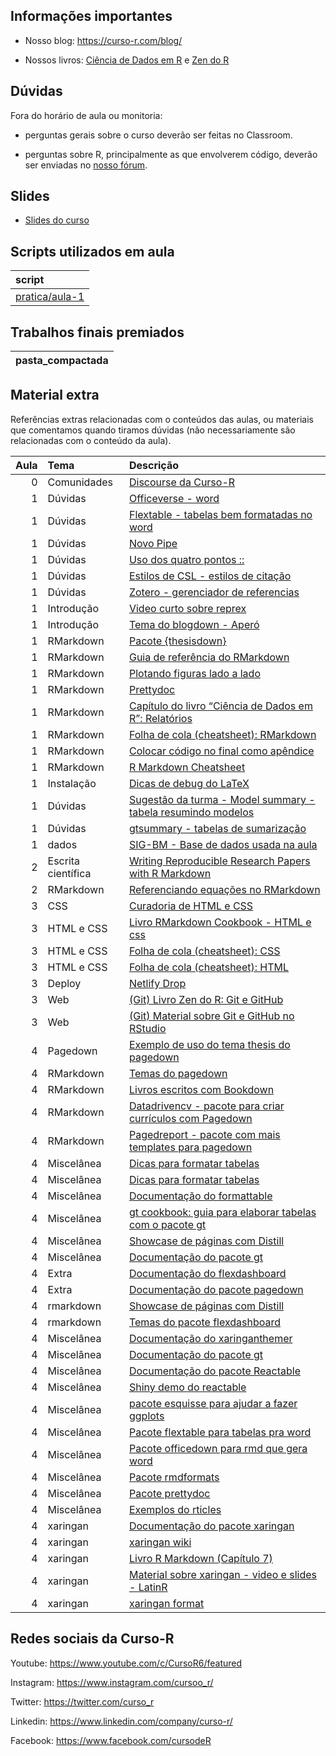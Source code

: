 
<!-- README.md is generated from README.Rmd. Please edit that file -->

## Informações importantes

-   Nosso blog: <https://curso-r.com/blog/>

-   Nossos livros: [Ciência de Dados em R](https://livro.curso-r.com/) e
    [Zen do R](https://curso-r.github.io/zen-do-r/)

## Dúvidas

Fora do horário de aula ou monitoria:

-   perguntas gerais sobre o curso deverão ser feitas no Classroom.

-   perguntas sobre R, principalmente as que envolverem código, deverão
    ser enviadas no [nosso fórum](https://discourse.curso-r.com/).

## Slides

-   [Slides do
    curso](https://curso-r.github.io/main-relatorios/slides/index.html#1)

## Scripts utilizados em aula

| script                                                                                  |
|:----------------------------------------------------------------------------------------|
| [pratica/aula-1](https://github.com/curso-r/202205-relatorios/blob/main/pratica/aula-1) |

## Trabalhos finais premiados

| pasta_compactada |
|:-----------------|

## Material extra

Referências extras relacionadas com o conteúdos das aulas, ou materiais
que comentamos quando tiramos dúvidas (não necessariamente são
relacionadas com o conteúdo da aula).

| Aula | Tema               | Descrição                                                                                                                          |
|-----:|:-------------------|:-----------------------------------------------------------------------------------------------------------------------------------|
|    0 | Comunidades        | [Discourse da Curso-R](https://discourse.curso-r.com)                                                                              |
|    1 | Dúvidas            | [Officeverse - word](https://ardata-fr.github.io/officeverse/)                                                                     |
|    1 | Dúvidas            | [Flextable - tabelas bem formatadas no word](https://ardata-fr.github.io/flextable-book/)                                          |
|    1 | Dúvidas            | [Novo Pipe](https://blog.curso-r.com/posts/2021-05-06-o-novo-pipe-esta-chegando/)                                                  |
|    1 | Dúvidas            | [Uso dos quatro pontos ::](https://curso-r.github.io/zen-do-r/funcoes-deps.html#quatro-pontos)                                     |
|    1 | Dúvidas            | [Estilos de CSL - estilos de citação](https://github.com/citation-style-language/styles)                                           |
|    1 | Dúvidas            | [Zotero - gerenciador de referencias](https://www.zotero.org/)                                                                     |
|    1 | Introdução         | [Video curto sobre reprex](https://youtu.be/IxlGYVnaGXk)                                                                           |
|    1 | Introdução         | [Tema do blogdown - Aperó](https://hugo-apero.netlify.app/about/)                                                                  |
|    1 | RMarkdown          | [Pacote {thesisdown}](https://github.com/ismayc/thesisdown)                                                                        |
|    1 | RMarkdown          | [Guia de referência do RMarkdown](https://rstudio.com/wp-content/uploads/2015/03/rmarkdown-reference.pdf)                          |
|    1 | RMarkdown          | [Plotando figuras lado a lado](https://bookdown.org/yihui/rmarkdown-cookbook/figures-side.html)                                    |
|    1 | RMarkdown          | [Prettydoc](https://prettydoc.statr.me/themes.html)                                                                                |
|    1 | RMarkdown          | [Capítulo do livro “Ciência de Dados em R”: Relatórios](https://livro.curso-r.com/9-relatorios.html)                               |
|    1 | RMarkdown          | [Folha de cola (cheatsheet): RMarkdown](https://github.com/rstudio/cheatsheets/raw/master/rmarkdown-2.0.pdf)                       |
|    1 | RMarkdown          | [Colocar código no final como apêndice](https://bookdown.org/yihui/rmarkdown-cookbook/code-appendix.html)                          |
|    1 | RMarkdown          | [R Markdown Cheatsheet](https://www.rstudio.com/wp-content/uploads/2015/02/rmarkdown-cheatsheet.pdf)                               |
|    1 | Instalação         | [Dicas de debug do LaTeX](https://github.com/yihui/tinytex/issues/103)                                                             |
|    1 | Dúvidas            | [Sugestão da turma - Model summary - tabela resumindo modelos](https://vincentarelbundock.github.io/modelsummary/)                 |
|    1 | Dúvidas            | [gtsummary - tabelas de sumarização](https://www.danieldsjoberg.com/gtsummary/articles/tbl_summary.html)                           |
|    1 | dados              | [SIG-BM - Base de dados usada na aula](https://app.anm.gov.br/SIGBM/Publico/ClassificacaoNacionalDaBarragem)                       |
|    2 | Escrita científica | [Writing Reproducible Research Papers with R Markdown](https://resulumit.com/teaching/rmd_workshop.html#1)                         |
|    2 | RMarkdown          | [Referenciando equações no RMarkdown](https://bookdown.org/yihui/bookdown/markdown-extensions-by-bookdown.html)                    |
|    3 | CSS                | [Curadoria de HTML e CSS](https://curadoria-front-end-roadmap-git-main-notnotgabriel.vercel.app/html)                              |
|    3 | HTML e CSS         | [Livro RMarkdown Cookbook - HTML e css](https://bookdown.org/yihui/rmarkdown-cookbook/html-css.html)                               |
|    3 | HTML e CSS         | [Folha de cola (cheatsheet): CSS](https://htmlcheatsheet.com/css/)                                                                 |
|    3 | HTML e CSS         | [Folha de cola (cheatsheet): HTML](https://htmlcheatsheet.com)                                                                     |
|    3 | Deploy             | [Netlify Drop](https://app.netlify.com/drop)                                                                                       |
|    3 | Web                | [(Git) Livro Zen do R: Git e GitHub](https://curso-r.github.io/zen-do-r/git-github.html)                                           |
|    3 | Web                | [(Git) Material sobre Git e GitHub no RStudio](https://curso-r.github.io/main-pacotes/slides/index.html#60)                        |
|    4 | Pagedown           | [Exemplo de uso do tema thesis do pagedown](https://github.com/Athospd/mestrado/blob/master/inst/monografia/monografia.pdf)        |
|    4 | RMarkdown          | [Temas do pagedown](https://github.com/rstudio/pagedown)                                                                           |
|    4 | RMarkdown          | [Livros escritos com Bookdown](https://bookdown.org/)                                                                              |
|    4 | RMarkdown          | [Datadrivencv - pacote para criar currículos com Pagedown](http://nickstrayer.me/datadrivencv/)                                    |
|    4 | RMarkdown          | [Pagedreport - pacote com mais templates para pagedown](https://pagedreport.rfortherestofus.com/)                                  |
|    4 | Miscelânea         | [Dicas para formatar tabelas](https://www.curso-r.com/blog/2020-12-03-dicas-relatorios-r4ds1_tabelas/)                             |
|    4 | Miscelânea         | [Dicas para formatar tabelas](https://www.curso-r.com/blog/2020-12-03-dicas-relatorios-r4ds1_tabelas/)                             |
|    4 | Miscelânea         | [Documentação do formattable](https://renkun-ken.github.io/formattable/)                                                           |
|    4 | Miscelânea         | [gt cookbook: guia para elaborar tabelas com o pacote gt](https://themockup.blog/static/gt-cookbook.html)                          |
|    4 | Miscelânea         | [Showcase de páginas com Distill](https://jhelvy.github.io/distillery/showcase.html#associa%C3%A7%C3%A3o-brasileira-de-jurimetria) |
|    4 | Miscelânea         | [Documentação do pacote gt](https://gt.rstudio.com/)                                                                               |
|    4 | Extra              | [Documentação do flexdashboard](https://rmarkdown.rstudio.com/flexdashboard/)                                                      |
|    4 | Extra              | [Documentação do pacote pagedown](https://pagedown.rbind.io/)                                                                      |
|    4 | rmarkdown          | [Showcase de páginas com Distill](https://jhelvy.github.io/distillery/showcase.html)                                               |
|    4 | rmarkdown          | [Temas do pacote flexdashboard](https://rmarkdown.rstudio.com/flexdashboard/using.html#appearance)                                 |
|    4 | Miscelânea         | [Documentação do xaringanthemer](https://pkg.garrickadenbuie.com/xaringanthemer/)                                                  |
|    4 | Miscelânea         | [Documentação do pacote gt](https://gt.rstudio.com/)                                                                               |
|    4 | Miscelânea         | [Documentação do pacote Reactable](https://glin.github.io/reactable/)                                                              |
|    4 | Miscelânea         | [Shiny demo do reactable](https://glin.github.io/reactable/articles/shiny-demo.html)                                               |
|    4 | Miscelânea         | [pacote esquisse para ajudar a fazer ggplots](https://github.com/dreamRs/esquisse)                                                 |
|    4 | Miscelânea         | [Pacote flextable para tabelas pra word](https://davidgohel.github.io/flextable/)                                                  |
|    4 | Miscelânea         | [Pacote officedown para rmd que gera word](https://ardata-fr.github.io/officeverse/officedown-for-word.html)                       |
|    4 | Miscelânea         | [Pacote rmdformats](https://github.com/juba/rmdformats)                                                                            |
|    4 | Miscelânea         | [Pacote prettydoc](https://prettydoc.statr.me/)                                                                                    |
|    4 | Miscelânea         | [Exemplos do rticles](https://pkgs.rstudio.com/rticles/articles/articles/examples.html)                                            |
|    4 | xaringan           | [Documentação do pacote xaringan](http://slides.yihui.name/xaringan/)                                                              |
|    4 | xaringan           | [xaringan wiki](https://github.com/yihui/xaringan/wiki)                                                                            |
|    4 | xaringan           | [Livro R Markdown (Capítulo 7)](https://bookdown.org/yihui/rmarkdown/xaringan.html)                                                |
|    4 | xaringan           | [Material sobre xaringan - video e slides - LatinR](https://r-ladies-sao-paulo.github.io/xaringan/)                                |
|    4 | xaringan           | [xaringan format](https://bookdown.org/yihui/rmarkdown/xaringan-format.html)                                                       |

## Redes sociais da Curso-R

Youtube: <https://www.youtube.com/c/CursoR6/featured>

Instagram: <https://www.instagram.com/cursoo_r/>

Twitter: <https://twitter.com/curso_r>

Linkedin: <https://www.linkedin.com/company/curso-r/>

Facebook: <https://www.facebook.com/cursodeR>
